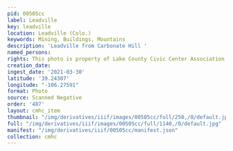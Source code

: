 ```yaml
---
pid: 00505cc
label: Leadville
key: leadville
location: Leadville (Colo.)
keywords: Mining, Buildings, Mountains
description: 'Leadville from Carbonate Hill '
named_persons: 
rights: This photo is property of Lake County Civic Center Association.
creation_date: 
ingest_date: '2021-03-30'
latitude: '39.24307'
longitude: "-106.27591"
format: Photo
source: Scanned Negative
order: '487'
layout: cmhc_item
thumbnail: "/img/derivatives/iiif/images/00505cc/full/250,/0/default.jpg"
full: "/img/derivatives/iiif/images/00505cc/full/1140,/0/default.jpg"
manifest: "/img/derivatives/iiif/00505cc/manifest.json"
collection: cmhc
---
```

